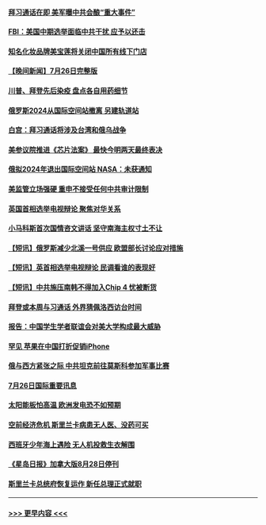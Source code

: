 #### [拜习通话在即 美军曝中共会酿“重大事件”](../pages/prog202/a103488368.md?t=07271751) 
#### [FBI：美国中期选举面临中共干扰 应予以还击](../pages/prog202/a103488325.md?t=07271751) 
#### [知名化妆品牌美宝莲将关闭中国所有线下门店](../pages/prog202/a103488259.md?t=07271751) 
#### [【晚间新闻】7月26日完整版](../pages/prog202/a103488161.md?t=07271751) 
#### [川普、拜登先后染疫 盘点各自用药细节](../pages/prog202/a103488173.md?t=07271751) 
#### [俄罗斯2024从国际空间站撤离 另建轨道站](../pages/prog202/a103488057.md?t=07271751) 
#### [白宫：拜习通话将涉及台湾和俄乌战争](../pages/prog202/a103487983.md?t=07271751) 
#### [美参议院推进《芯片法案》 最快今明两天最终表决](../pages/prog202/a103487960.md?t=07271751) 
#### [俄拟2024年退出国际空间站 NASA：未获通知](../pages/prog202/a103487944.md?t=07271751) 
#### [美监管立场强硬 重申不接受任何中共审计限制](../pages/prog202/a103487712.md?t=07271751) 
#### [英国首相选举电视辩论 聚焦对华关系](../pages/prog202/a103487880.md?t=07271751) 
#### [小马科斯首次国情咨文讲话 坚守南海主权寸土不让](../pages/prog202/a103487878.md?t=07271751) 
#### [【短讯】俄罗斯减少北溪一号供应 欧盟部长讨论应对措施](../pages/prog202/a103487876.md?t=07271751) 
#### [【短讯】英首相选举电视辩论 民调看谁的表现好](../pages/prog202/a103487872.md?t=07271751) 
#### [【短讯】中共施压南韩不得加入Chip 4 忧被断货](../pages/prog202/a103487888.md?t=07271751) 
#### [拜登或本周与习通话 外界猜佩洛西访台时间](../pages/prog202/a103487708.md?t=07271751) 
#### [报告：中国学生学者联谊会对美大学构成最大威胁](../pages/prog202/a103487631.md?t=07271751) 
#### [罕见 苹果在中国打折促销iPhone](../pages/prog202/a103487626.md?t=07271751) 
#### [俄与西方紧张之际 中共坦克前往莫斯科参加军事比赛](../pages/prog202/a103487620.md?t=07271751) 
#### [7月26日国际重要讯息](../pages/prog202/a103487591.md?t=07271751) 
#### [太阳能板怕高温 欧洲发电恐不如预期](../pages/prog202/a103487546.md?t=07271751) 
#### [空前经济危机 斯里兰卡病患无人医、没药可买](../pages/prog202/a103487535.md?t=07271751) 
#### [西班牙少年海上遇险 无人机投救生衣解围](../pages/prog202/a103487479.md?t=07271751) 
#### [《星岛日报》加拿大版8月28日停刊](../pages/prog202/a103487429.md?t=07271751) 
#### [斯里兰卡总统府恢复运作 新任总理正式就职](../pages/prog202/a103487385.md?t=07271751) 

----
#### [ >>> 更早内容 <<< ](../indexes/prog202-earlier.md)
